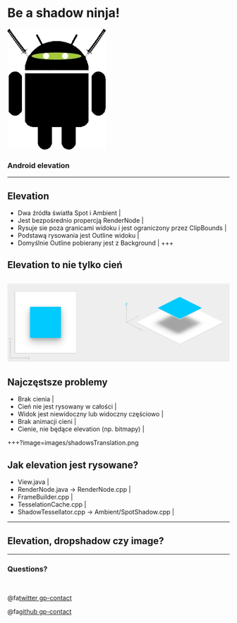 
# Be a shadow ninja!
![ninja](/images/androidNinja.png)
### Android elevation
---
## Elevation
- Dwa źródła światła Spot i Ambient |
- Jest bezpośrednio propercją RenderNode |
- Rysuje sie poza granicami widoku i jest ograniczony przez ClipBounds |
- Podstawą rysowania jest Outline widoku |
- Domyślnie Outline pobierany jest z Background |
+++
## Elevation to nie tylko cień
![translation](/images/shadowZ.png)
---
## Najczęstsze problemy
- Brak cienia |
- Cień nie jest rysowany w całości |
- Widok jest niewidoczny lub widoczny częściowo |
- Brak animacji cieni |
- Cienie, nie będące elevation (np. bitmapy) |

+++?image=images/shadowsTranslation.png

## Jak elevation jest rysowane?
- View.java |
- RenderNode.java -> RenderNode.cpp |
- FrameBuilder.cpp |
- TesselationCache.cpp |
- ShadowTessellator.cpp -> Ambient/SpotShadow.cpp |

---
## Elevation, dropshadow czy image?
---
### Questions?

<br>

@fa[twitter gp-contact](@wojciech_warwas)

@fa[github gp-contact](@obiwanzenobi)
